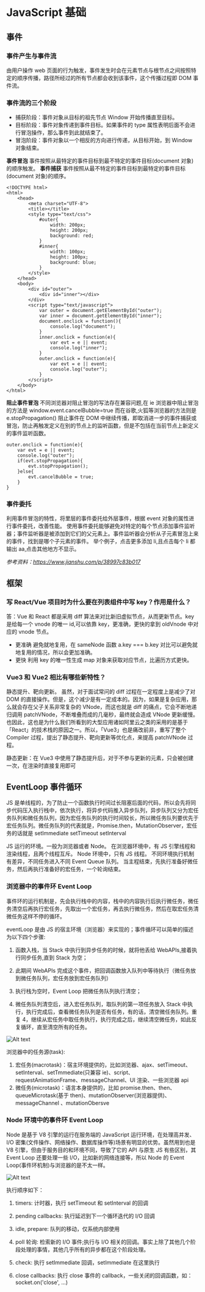 # JavaScript 基础

## 事件

### 事件产生与事件流

由用户操作 web 页面的行为触发，事件发生时会在元素节点与根节点之间按照特定的顺序传播，路径所经过的所有节点都会收到该事件，这个传播过程即 DOM 事件流。<br>

### 事件流的三个阶段

- 捕获阶段：事件对象从目标的祖先节点 Window 开始传播直至目标。
- 目标阶段：事件对象传递到事件目标。如果事件的 type 属性表明后面不会进行冒泡操作，那么事件到此就结束了。
- 冒泡阶段：事件对象以一个相反的方向进行传递，从目标开始，到 Window 对象结束。

**事件冒泡** 事件按照从最特定的事件目标到最不特定的事件目标(document 对象)的顺序触发。
**事件捕获** 事件按照从最不特定的事件目标到最特定的事件目标(document 对象)的顺序。

```
<!DOCTYPE html>
<html>
    <head>
        <meta charset="UTF-8">
        <title></title>
        <style type="text/css">
            #outer{
                width: 200px;
                height: 200px;
                background: red;
            }
            #inner{
                width: 100px;
                height: 100px;
                background: blue;
            }
        </style>
    </head>
    <body>
        <div id="outer">
            <div id="inner"></div>
        </div>
        <script type="text/javascript">
            var outer = document.getElementById("outer");
            var inner = document.getElementById("inner");
            document.onclick = function(){
                console.log("document");
            }
            inner.onclick = function(e){
                var evt = e || event;
                console.log("inner");
            }
            outer.onclick = function(e){
                var evt = e || event;
                console.log("outer");
            }
        </script>
    </body>
</html>

```

**阻止事件冒泡** 不同浏览器对阻止冒泡的写法存在兼容问题,在 ie 浏览器中阻止冒泡的方法是 window.event.cancelBubble=true 而在谷歌,火狐等浏览器的方法则是 e.stopPropagation()
阻止事件在 DOM 中继续传播，即取消进一步的事件捕获或冒泡，防止再触发定义在别的节点上的监听函数，但是不包括在当前节点上新定义的事件监听函数。

```
outer.onclick = function(e){
    var evt = e || event;
    console.log("outer");
    if(evt.stopPropagation){
        evt.stopPropagation();
    }else{
        evt.cancelBubble = true;
    }
}
```

### 事件委托

利用事件冒泡的特性，将里层的事件委托给外层事件，根据 event 对象的属性进行事件委托，改善性能。
使用事件委托能够避免对特定的每个节点添加事件监听器；事件监听器是被添加到它们的父元素上。事件监听器会分析从子元素冒泡上来的事件，找到是哪个子元素的事件。
举个例子，点击更多添加 li,且点击每个 li 都输出 aa,点击其他地方不显示。

_参考资料：https://www.jianshu.com/p/38997c83b017_

## 框架

### 写 React/Vue 项目时为什么要在列表组件中写 key？作用是什么？

答：Vue 和 React 都是采用 diff 算法来对比新旧虚拟节点，从而更新节点。key 是给每一个 vnode 的唯一 id,可以依靠 key，更准确，更快的拿到 oldVnode 中对应的 vnode 节点。

- 更准确
  避免就地复用，在 sameNode 函数 a.key === b.key 对比可以避免就地复用的情况，所以会更加准确。
- 更快
  利用 key 的唯一性生成 map 对象来获取对应节点，比遍历方式更快。

### Vue3 和 Vue2 相比有哪些新特性？

静态提升、靶向更新。
虽然，对于面试常问的 diff 过程在一定程度上是减少了对 DOM 的直接操作。但是，这个减少是有一定成本的。因为，如果是复杂应用，那么就会存在父子关系非常复杂的 VNode，而这也就是 diff 的痛点，它会不断地递归调用 patchVNode，不断堆叠而成的几毫秒，最终就会造成 VNode 更新缓慢。
也因此，这也是为什么我们所看到的大型应用诸如阿里云之类的采用的是基于「React」的技术栈的原因之一。所以，「Vue3」也是痛改前非，重写了整个 Compiler 过程，提出了静态提升、靶向更新等优化点，来提高 patchVNode 过程。

静态更新：在 Vue3 中使用了静态提升后，对于不参与更新的元素，只会被创建一次，在渲染时直接复用即可

## EventLoop 事件循环

JS 是单线程的，为了防止一个函数执行时间过长阻塞后面的代码，所以会先将同步代码压入执行栈中，依次执行，将异步代码推入异步队列，异步队列又分为宏任务队列和微任务队列，因为宏任务队列的执行时间较长，所以微任务队列要优先于宏任务队列。微任务队列的代表就是，Promise.then，MutationObserver，宏任务的话就是 setImmediate setTimeout setInterval

JS 运行的环境。一般为浏览器或者 Node。 在浏览器环境中，有 JS 引擎线程和渲染线程，且两个线程互斥。 Node 环境中，只有 JS 线程。 不同环境执行机制有差异，不同任务进入不同 Event Queue 队列。 当主程结束，先执行准备好微任务，然后再执行准备好的宏任务，一个轮询结束。

### 浏览器中的事件环 Event Loop

事件环的运行机制是，先会执行栈中的内容，栈中的内容执行后执行微任务，微任务清空后再执行宏任务，先取出一个宏任务，再去执行微任务，然后在取宏任务清微任务这样不停的循环。

eventLoop 是由 JS 的宿主环境（浏览器）来实现的；事件循环可以简单的描述为以下四个步骤:

1. 函数入栈，当 Stack 中执行到异步任务的时候，就将他丢给 WebAPIs,接着执行同步任务,直到 Stack 为空；

2. 此期间 WebAPIs 完成这个事件，把回调函数放入队列中等待执行（微任务放到微任务队列，宏任务放到宏任务队列）

3. 执行栈为空时，Event Loop 把微任务队列执行清空；

4. 微任务队列清空后，进入宏任务队列，取队列的第一项任务放入 Stack 中执行，执行完成后，查看微任务队列是否有任务，有的话，清空微任务队列。重复 4，继续从宏任务中取任务执行，执行完成之后，继续清空微任务，如此反复循环，直至清空所有的任务。

![Alt text](image.png)

浏览器中的任务源(task):

1. 宏任务(macrotask)：宿主环境提供的，比如浏览器、ajax、setTimeout、setInterval、setTmmediate(只兼容 ie)、script、requestAnimationFrame、messageChannel、UI 渲染、一些浏览器 api
2. 微任务(microtask)：语言本身提供的，比如 promise.then、then、queueMicrotask(基于 then)、mutationObserver(浏览器提供)、messageChannel 、mutationObersve

### Node 环境中的事件环 Event Loop

Node 是基于 V8 引擎的运行在服务端的 JavaScript 运行环境，在处理高并发、I/O 密集(文件操作、网络操作、数据库操作等)场景有明显的优势。虽然用到也是 V8 引擎，但由于服务目的和环境不同，导致了它的 API 与原生 JS 有些区别，其 Event Loop 还要处理一些 I/O，比如新的网络连接等，所以 Node 的 Event Loop(事件环机制)与浏览器的是不太一样。

![Alt text](image2.png)

执行顺序如下：

1. timers: 计时器，执行 setTimeout 和 setInterval 的回调

2. pending callbacks: 执行延迟到下一个循环迭代的 I/O 回调

3. idle, prepare: 队列的移动，仅系统内部使用

4. poll 轮询: 检索新的 I/O 事件;执行与 I/O 相关的回调。事实上除了其他几个阶段处理的事情，其他几乎所有的异步都在这个阶段处理。

5. check: 执行 setImmediate 回调，setImmediate 在这里执行

6. close callbacks: 执行 close 事件的 callback，一些关闭的回调函数，如：socket.on('close', ...)
